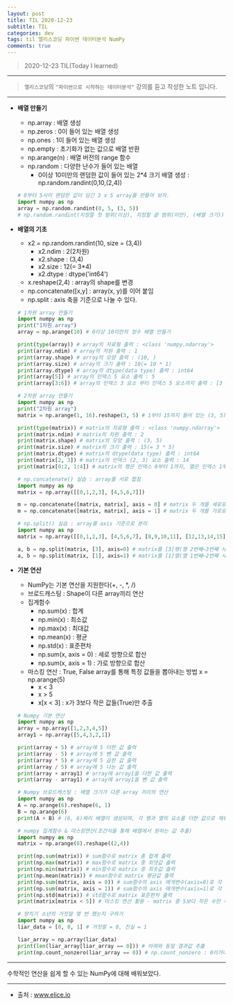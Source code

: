 ```yaml
---
layout: post
title: TIL 2020-12-23 
subtitle: TIL 
categories: dev
tags: til 앨리스코딩 파이썬 데이터분석 NumPy
comments: true
---
```



> 2020-12-23 TIL(Today I learned)
---

> `앨리스코딩`의 `"파이썬으로 시작하는 데이터분석"` 강의를 듣고 작성한 노트 입니다.
---

* __배열 만들기__
  - np.array : 배열 생성
  - np.zeros : 0이 들어 있는 배열 생성
  - np.ones : 1이 들어 있는 배열 생성
  - np.empty : 초기화가 없는 값으로 배열 반환
  - np.arange(n) : 배열 버전의 range 함수
  - np.random : 다양한 난수가 들어 있는 배열
    + 0이상 10미만의 랜덤한 값이 들어 있는 2*4 크기 배열 생성 : np.random.randint(0,10,(2,4))
    
  ~~~python
  # 0부터 5사이 랜덤한 값이 담긴 3 x 5 array를 만들어 보자.
  import numpy as np
  array = np.random.randint(0, 5, (3, 5))
  # np.random.randint(지정할 첫 범위(이상), 지정할 끝 범위(미만), (배열 크기))
  ~~~

* __배열의 기초__
  - x2 = np.random.randint(10, size = (3,4))
    + x2.ndim : 2(2차원)
    + x2.shape : (3,4)
    + x2.size : 12(= 3*4)
    + x2.dtype : dtype('int64')
  - x.reshape(2,4) : array의 shape를 변경
  - np.concatenate([x,y] : array(x, y)를 이어 붙임
  - np.split : axis 축을 기준으로 나눌 수 있다.  

  ~~~python
  # 1차원 array 만들기
  import numpy as np
  print("1차원 array")
  array = np.arange(10) # 0이상 10미만의 정수 배열 만들기

  print(type(array)) # array의 자료형 출력 : <class 'numpy.ndarray'>
  print(array.ndim) # array의 차원 출력 : 1
  print(array.shape) # array의 모양 출력 : (10, )
  print(array.size) # array의 크기 출력 : 10(= 10 * 1)
  print(array.dtype) # array의 dtype(data type) 출력 : int64
  print(array[5]) # array의 인덱스 5 요소 출력 : 5
  print(array[3:6]) # array의 인덱스 3 요소 부터 인덱스 5 요소까지 출력 : [3 4 5]
  ~~~

  ~~~python
  # 2차원 array 만들기
  import numpy as np
  print("2차원 array")
  matrix = np.arange(1, 16).reshape(3, 5) # 1부터 15까지 들어 있는 (3, 5)짜리 배열 만들기

  print(type(matrix)) # matrix의 자료형 출력 : <class 'numpy.ndarray'>
  print(matrix.ndim) # matrix의 차원 출력 : 2
  print(matrix.shape) # matrix의 모양 출력 : (3, 5)
  print(matrix.size) # matrix의 크기 출력 : 15(= 3 * 5)
  print(matrix.dtype) # matrix의 dtype(data type) 출력 : int64
  print(matrix[2, 3]) # matrix의 인덱스 (2, 3) 요소 출력 : 14
  print(matrix[0:2, 1:4]) # matrix의 행은 인덱스 0부터 1까지, 열은 인덱스 1부터 3까지 출력 
  ~~~

  ~~~python
  # np.concatenate() 실습 : array를 서로 합침
  import numpy as np
  matrix = np.array([[0,1,2,3], [4,5,6,7]])

  m = np.concatenate([matrix, matrix], axis = 0] # matrix 두 개를 세로로(axis = 0) 붙이기
  m = np.concatenate([matrix, matrix], axis = 1] # matrix 두 개를 가로로(axis = 1) 붙이기
  ~~~

  ~~~python
  # np.split() 실습 : array를 axis 기준으로 분리
  import numpy as np
  matrix = np.array([[0,1,2,3], [4,5,6,7], [8,9,10,11], [12,13,14,15]])

  a, b = np.split(matrix, [3], axis=0) # matrix를 [3]행(행 2번째~3번째 사이)에서 axis=0으로 나누기(세로로 쪼개기)
  a, b = np.split(matrix, [1], axis=1) # matrix를 [1]열(열 1번째~2번째 사이)에서 axis=1으로 나누기(가로로 쪼개기)
  ~~~

* __기본 연산__
  - NumPy는 기본 연산을 지원한다(+, -, *, /)
  - 브로드캐스팅 : Shape이 다른 array끼리 연산
  - 집계함수 
    + np.sum(x) : 합계
    + np.min(x) : 최소값
    + np.max(x) : 최대값
    + np.mean(x) : 평균
    + np.std(x) : 표준편차
    + np.sum(x, axis = 0) : 세로 방향으로 합산
    + np.sum(x, axis = 1) : 가로 방향으로 합산
  - 마스킹 연산 : True, False array를 통해 특정 값들을 뽑아내는 방법
    x = np.arange(5)
      + x < 3 
      + x > 5
      + x[x < 3] : x가 3보다 작은 값들(True)만 추출

  ~~~python
  # Numpy 기본 연산
  import numpy as np
  array = np.array([1,2,3,4,5])
  array1 = np.array([5,4,3,2,1])

  print(array + 5) # array에 5 더한 값 출력
  print(array - 5) # array에 5 뺀 값 출력
  print(array * 5) # array에 5 곱한 값 출력
  print(array / 5) # array에 5 나눈 값 출력
  print(array + array1) # array에 array1을 더한 값 출력
  print(array - array1) # array에 array1을 뺀 값 출력
  ~~~

  ~~~python
  # Numpy 브로드캐스팅 : 배열 크기가 다른 array 끼리의 연산
  import numpy as np
  A = np.arange(6).reshape(6, 1)
  B = np.arange(6)
  print(A + B) # (6, 6)짜리 배열이 생성되며, 각 행과 열의 요소를 더한 값으로 채워짐
  ~~~

  ~~~python
  # numpy 집계함수 & 마스킹연산(조건식을 통해 배열에서 원하는 값 추출)
  import numpy as np
  matrix = np.arange(8).reshape((2,4))

  print(np.sum(matrix)) # sum함수로 matrix 총 합계 출력
  print(np.max(matrix)) # max함수로 matrix 중 최댓값 출력
  print(np.min(matrix)) # min함수로 matrix 중 최솟값 출력
  print(np.mean(matrix)) # mean함수로 matrix 평균값 출력
  print(np.sum(matrix, axis = 0)) # sum함수의 axis 매개변수(axis=0)로 각 열의 합 출력
  print(np.sum(matrix, axis = 1)) # sum함수의 axis 매개변수(axis=1)로 각 행의 합 출력
  print(np.std(matrix)) # std함수로 matrix 표준편차 출력
  print(matrix[matrix < 5]) # 마스킹 연산 활용 - matrix 중 5보다 작은 수만 추출하여 출력
  ~~~

  ~~~python
  # 양치기 소년의 거짓말 몇 번 했는지 구하기
  import numpy as np
  liar_data = [0, 0, 1] # 거짓말 = 0, 진실 = 1

  liar_array = np.array(liar_data)
  print(len(liar_array[liar_array == 0])) # 아래와 동일 결과값 추출
  print(np.count_nonzero(liar_array == 0)) # np.count_nonzero : 0이거나 False인 데이터를 하나씩 count 해주는 함수
  ~~~

---

수학적인 연산을 쉽게 할 수 있는 NumPy에 대해 배워보았다.
 
---
* 출처 : www.elice.io

